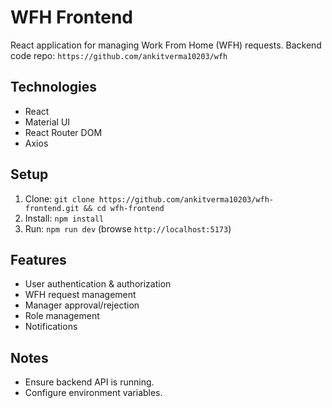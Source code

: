 # WFH Frontend

React application for managing Work From Home (WFH) requests.
Backend code repo: `https://github.com/ankitverma10203/wfh`

## Technologies

* React
* Material UI
* React Router DOM
* Axios

## Setup

1.  Clone: `git clone https://github.com/ankitverma10203/wfh-frontend.git && cd wfh-frontend`
2.  Install: `npm install`
3.  Run: `npm run dev` (browse `http://localhost:5173`)

## Features

* User authentication & authorization
* WFH request management
* Manager approval/rejection
* Role management
* Notifications

## Notes

* Ensure backend API is running.
* Configure environment variables.
